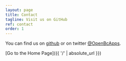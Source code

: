 ```yaml
---
layout: page
title: Contact
tagline: Visit us on GitHub
ref: contact
order: 1
---
```


You can find us on [github](https://github.com/OpenBusinessCentralApps/OpenBusinessCentralApps.github.io) or on twitter [@OpenBcApps](https://twitter.com/OpenBCApps).

[Go to the Home Page]({{ '/' | absolute_url }})
